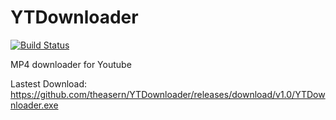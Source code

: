 # YTDownloader
[![Build Status](https://travis-ci.org/theasern/YTDownloader.svg?branch=master)](https://travis-ci.org/theasern/YTDownloader)

MP4 downloader for Youtube

Lastest Download: https://github.com/theasern/YTDownloader/releases/download/v1.0/YTDownloader.exe
